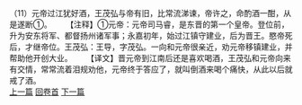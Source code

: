 （11）元帝过江犹好酒，王茂弘与帝有旧，比常流涕谏，帝许之，命酌酒一酣，从是遂断①。
　　【注释】①元帝：元帝司马睿，是东晋的第一个皇帝。登位前，升为安东将军、都督扬州诸军事；永嘉初年，始过江镇守建业，后为晋王。愍帝死后，才继帝位。王茂弘：王导，字茂弘。一向和元帝很亲近，劝元帝移镇建业，并帮助他开创大业。
　　【译文】晋元帝到江南后还是喜欢喝酒，王茂弘和元帝向来有交情，常常流着泪规劝他，元帝终于答应了，就叫倒酒来喝个痛快，从此以后就戒了酒。
<br>[上一篇](10_10) [回卷首](10_00) [下一篇](10_12)
